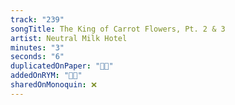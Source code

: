 ```yaml
---
track: "239"
songTitle: The King of Carrot Flowers, Pt. 2 & 3
artist: Neutral Milk Hotel
minutes: "3"
seconds: "6"
duplicatedOnPaper: "👍🏻"
addedOnRYM: "👍🏻"
sharedOnMonoquin: ❌
---
```

